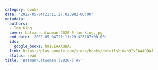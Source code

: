 ```yaml
---
category: books
date: '2022-05-04T21:11:27.023982+00:00'
metadata:
  authors:
  - Tom King
  cover: batman-catwoman-2020-5-tom-king.jpg
  end_date: '2022-05-04T21:11:29.623187+00:00'
  ids:
    google_books: h9IvEAAAQBAJ
  link: https://play.google.com/store/books/details?id=h9IvEAAAQBAJ
  status: read
title: 'Batman/Catwoman (2020-) #5'
---
```

